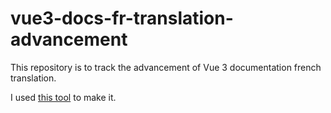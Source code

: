 # vue3-docs-fr-translation-advancement

This repository is to track the advancement of Vue 3 documentation french translation.

I used [this tool](https://github.com/lagp0310/markdown-docs-translation-tracker)  to make it.

